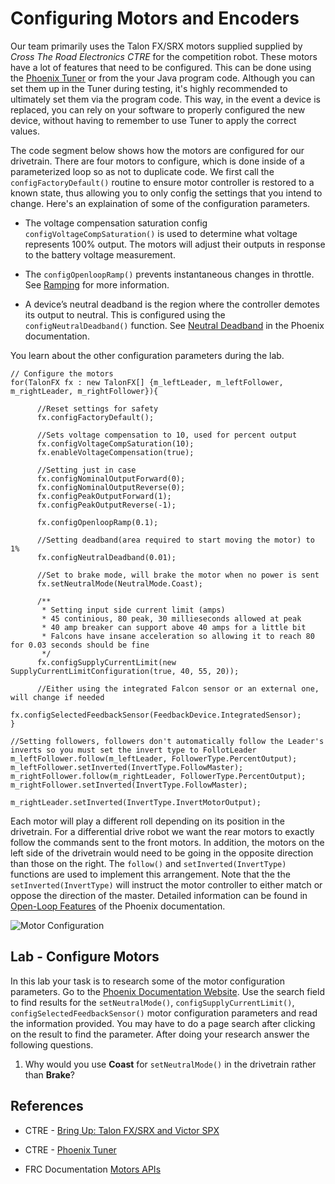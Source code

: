 # Configuring Motors and Encoders
Our team primarily uses the Talon FX/SRX motors supplied supplied by *Cross The Road Electronics CTRE* for the competition robot. These motors have a lot of features that need to be configured. This can be done using the [Phoenix Tuner](https://docs.ctre-phoenix.com/en/stable/ch03_PrimerPhoenixSoft.html#what-is-phoenix-tuner) or from the your Java program code.  Although you can set them up in the Tuner during testing, it's highly recommended to ultimately set them via the program code. This way, in the event a device is replaced, you can rely on your software to properly configured the new device, without having to remember to use Tuner to apply the correct values.

The code segment below shows how the motors are configured for our drivetrain.  There are four motors to configure, which is done inside of a parameterized loop so as not to duplicate code. We first call the `configFactoryDefault()` routine to ensure motor controller is restored to a known state, thus allowing you to only config the settings that you intend to change.  Here's an explaination of some of the configuration parameters.

- The voltage compensation saturation config `configVoltageCompSaturation()` is used to determine what voltage represents 100% output.  The motors will adjust their outputs in response to the battery voltage measurement.

- The `configOpenloopRamp()` prevents instantaneous changes in throttle.  See [Ramping](https://docs.ctre-phoenix.com/en/latest/ch13_MC.html?highlight=configopenloopramp#ramping) for more information.

- A device’s neutral deadband is the region where the controller demotes its output to neutral. This is configured using the `configNeutralDeadband()` function. See [Neutral Deadband](https://docs.ctre-phoenix.com/en/latest/ch13_MC.html?highlight=configneutraldeadband#neutral-deadband) in the Phoenix documentation.

You learn about the other configuration parameters during the lab.


    // Configure the motors
    for(TalonFX fx : new TalonFX[] {m_leftLeader, m_leftFollower, m_rightLeader, m_rightFollower}){

          //Reset settings for safety
          fx.configFactoryDefault();

          //Sets voltage compensation to 10, used for percent output
          fx.configVoltageCompSaturation(10);
          fx.enableVoltageCompensation(true);

          //Setting just in case
          fx.configNominalOutputForward(0);
          fx.configNominalOutputReverse(0);
          fx.configPeakOutputForward(1);
          fx.configPeakOutputReverse(-1);

          fx.configOpenloopRamp(0.1);

          //Setting deadband(area required to start moving the motor) to 1%
          fx.configNeutralDeadband(0.01);

          //Set to brake mode, will brake the motor when no power is sent
          fx.setNeutralMode(NeutralMode.Coast);

          /** 
           * Setting input side current limit (amps)
           * 45 continious, 80 peak, 30 millieseconds allowed at peak
           * 40 amp breaker can support above 40 amps for a little bit
           * Falcons have insane acceleration so allowing it to reach 80 for 0.03 seconds should be fine
           */
          fx.configSupplyCurrentLimit(new SupplyCurrentLimitConfiguration(true, 40, 55, 20));

          //Either using the integrated Falcon sensor or an external one, will change if needed
          fx.configSelectedFeedbackSensor(FeedbackDevice.IntegratedSensor); 
    }

    //Setting followers, followers don't automatically follow the Leader's inverts so you must set the invert type to FollotLeader
    m_leftFollower.follow(m_leftLeader, FollowerType.PercentOutput);
    m_leftFollower.setInverted(InvertType.FollowMaster);
    m_rightFollower.follow(m_rightLeader, FollowerType.PercentOutput);
    m_rightFollower.setInverted(InvertType.FollowMaster);

    m_rightLeader.setInverted(InvertType.InvertMotorOutput);


Each motor will play a different roll depending on its position in the drivetrain.  For a differential drive robot we want the rear motors to exactly follow the commands sent to the front motors. In addition, the motors on the left side of the drivetrain would need to be going in the opposite direction than those on the right.  The `follow()` and `setInverted(InvertType)` functions are used to implement this arrangement.  Note that the the `setInverted(InvertType)` will instruct the motor controller to either match or oppose the direction of the master. Detailed information can be found in [Open-Loop Features](https://docs.ctre-phoenix.com/en/latest/ch13_MC.html?highlight=setInverted#open-loop-features) of the Phoenix documentation.

![Motor Configuration](../../images/FRCroboRIO/FRCroboRIO.004.jpeg)

## Lab - Configure Motors
In this lab your task is to research some of the motor configuration parameters.  Go to the [Phoenix Documentation Website](https://docs.ctre-phoenix.com/en/latest/index.html).  Use the search field to find results for the `setNeutralMode()`, `configSupplyCurrentLimit()`, `configSelectedFeedbackSensor()` motor configuration parameters and read the information provided.  You may have to do a page search after clicking on the result to find the parameter.  After doing your research answer the following questions.

1. Why would you use **Coast** for `setNeutralMode()` in the drivetrain rather than **Brake**?

## References

- CTRE - [Bring Up: Talon FX/SRX and Victor SPX](https://docs.ctre-phoenix.com/en/latest/ch13_MC.html)

- CTRE - [Phoenix Tuner](https://docs.ctre-phoenix.com/en/stable/ch03_PrimerPhoenixSoft.html#what-is-phoenix-tuner)

- FRC Documentation [Motors APIs](https://docs.wpilib.org/en/stable/docs/software/hardware-apis/motors/index.html)